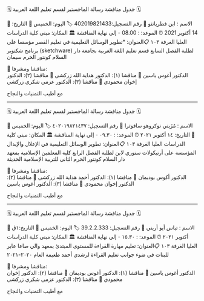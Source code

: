 🗓  جدول مناقشة رسالة الماجستير لقسم تعليم اللغة العربية 🗓

📝 الاسم : ابن فطريانتو
🧾 رقم التسجيل:402019821433 
🏷 اليوم: الخميس
📆 التاريخ: 14 أكتوبر 2021
⏰ الموعد:  : 08.00 - إلى نهاية المناقشة
🏛 المكان: مبنى كلية الدراسات العليا الغرفة ١٠٣
📋العنوان: *تطوير الوسائل التعليمية في تعليم  القصر مؤسسا على برنامج شكتوير (sketchware) لطلبة الفصل السابع قسم تعليم اللغة العربية بجامعة دار السلام كونتور الحرم سيمان


🏅 مناقشا ومشرفا:           
 الدكتور أغوس ياسين 
🥇 مناقشا (١):
 الدكتور هداية الله زركشي
🥈 مناقشا (٢):
 الدكتور إخوان محمودي
🥉 مناقشا (٣):
الدكتور عزمي شكري زركشي

مع أطيب التمنيات والنجاح

---

🗓  جدول مناقشة رسالة الماجستير لقسم تعليم اللغة العربية 🗓

📝 الاسم : مُزَيني نوكروهو سافوترا
🧾 رقم التسجيل: ٤٠٢٠١٩٨٢١٤٣٧
🏷 اليوم: الخميس
📆 التاريخ: ١٤ أكتوبر ٢٠٢١
⏰ الموعد:  : ٠٩.٣٠ - إلى نهاية المناقشة
🏛 المكان: مبنى كلية الدراسات العليا الغرفة ١٠٣
📋العنوان: تطوير الوسائل التعليمية في الإعلال والإبدال المؤسسة على أرتيكولات ستوري لاين لطلبة الفصل الرابع كلية المعلمين الإسلامية بمعهد دار السلام كونتور الحرم الثاني للتربية الإسلامية الحديثة


🏅 مناقشا ومشرفا:           
 الدكتور أكوس بوديمان 
🥇 مناقشا (١):
 الدكتور أحمد هداية الله زركشي
🥈 مناقشا (٢):
 الدكتور إخوان محمودي
🥉 مناقشا (٣):
الدكتور أغوس ياسين

مع أطيب التمنيات والنجاح

---

🗓  جدول مناقشة رسالة الماجستير لقسم تعليم اللغة العربية 🗓

📝 الاسم : تياس أيو أريني
🧾 رقم التسجيل: 39.2.2.333
🏷 اليوم: الخميس
📆 التاريخ:١ڨ أكتوبر ٢٠٢١
⏰ الموعد:  : ١٥.٣٠ - إلى نهاية المناقشة
🏛 المكان: مبنى كلية الدراسات العليا الغرفة ١٠٣
📋العنوان: تعليم مهارة القراءة للمستوى المبتدئ بمعهد والي صاعا عابر للبنات في ضوء جوانب تعليم القراءة لرشدي أحمد طعيمة العام ٢٠٢٠-٢٠٢١


🏅 مناقشا ومشرفا:           
 الدكتور أغوس ياسين 
🥇 مناقشا (١):
 الدكتور أغوس بوديمان
🥈 مناقشا (٢):
 الدكتور إخوان محمودي
🥉 مناقشا (٣):
الدكتور عزمي شكري زركشي

مع أطيب التمنيات والنجاح